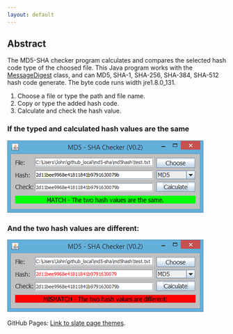 ```yaml
---
layout: default
---
```

## [](#header-2)Abstract

The MD5-SHA checker program calculates and compares the selected hash code type of the choosed file. This Java program works with the [MessageDigest](https://docs.oracle.com/javase/7/docs/api/java/security/MessageDigest.html) class, and can MD5, SHA-1, SHA-256, SHA-384, SHA-512 hash code generate. The byte code runs width jre1.8.0_131.

1.  Choose a file or type the path and file name.
2.  Copy or type the added hash code.
3.  Calculate and check the hash value.

### [](#header-3)If the typed and calculated hash values are the same
![](./assets/images/match.png?raw=true)

### [](#header-3)And the two hash values are different:
![](./assets/images/mismatch.png?raw=true)

GitHub Pages: [Link to slate page themes](https://github.com/pages-themes/slate).
